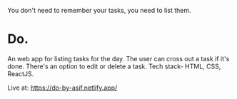You don't need to remember your tasks, you need to list them.
# Do.
An web app for listing tasks for the day. The user can cross out a task if it's done. There's an option to edit or delete a task. Tech stack- HTML, CSS, ReactJS.

Live at: https://do-by-asif.netlify.app/

